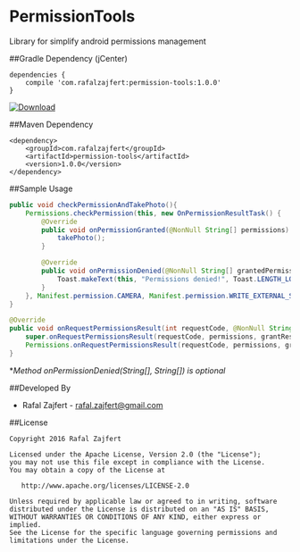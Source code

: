 # PermissionTools
Library for simplify android permissions management

##Gradle Dependency (jCenter)

```Gradle
dependencies {
    compile 'com.rafalzajfert:permission-tools:1.0.0'
}
```

[ ![Download](https://api.bintray.com/packages/rafalzajfert/maven/permission-tools/images/download.svg) ](https://bintray.com/rafalzajfert/maven/permission-tools/_latestVersion)

##Maven Dependency

```Maven
<dependency>
    <groupId>com.rafalzajfert</groupId>
    <artifactId>permission-tools</artifactId>
    <version>1.0.0</version>
</dependency>
```

##Sample Usage

```java
public void checkPermissionAndTakePhoto(){
    Permissions.checkPermission(this, new OnPermissionResultTask() {
        @Override
        public void onPermissionGranted(@NonNull String[] permissions) throws SecurityException {
            takePhoto();
        }

        @Override
        public void onPermissionDenied(@NonNull String[] grantedPermissions, @NonNull String[] deniedPermissions) {
            Toast.makeText(this, "Permissions denied!", Toast.LENGTH_LONG).show();
        }
    }, Manifest.permission.CAMERA, Manifest.permission.WRITE_EXTERNAL_STORAGE);
}

@Override
public void onRequestPermissionsResult(int requestCode, @NonNull String[] permissions, @NonNull int[] grantResults) {
    super.onRequestPermissionsResult(requestCode, permissions, grantResults);
    Permissions.onRequestPermissionsResult(requestCode, permissions, grantResults);
}
```

**Method onPermissionDenied(String[], String[]) is optional*

##Developed By

 * Rafal Zajfert - <rafal.zajfert@gmail.com>

##License

    Copyright 2016 Rafal Zajfert

    Licensed under the Apache License, Version 2.0 (the "License");
    you may not use this file except in compliance with the License.
    You may obtain a copy of the License at

       http://www.apache.org/licenses/LICENSE-2.0

    Unless required by applicable law or agreed to in writing, software
    distributed under the License is distributed on an "AS IS" BASIS,
    WITHOUT WARRANTIES OR CONDITIONS OF ANY KIND, either express or implied.
    See the License for the specific language governing permissions and
    limitations under the License.
